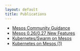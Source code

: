 ```yaml
---
layout: default
title: Publications
---
```


* [Mesos Community Guidance](http://pan.baidu.com/s/1pKp2QCF)
* [Mesos 0.26/0.27 New Features](http://pan.baidu.com/s/1gezlett)
* [Kubernetes/Swarm on Mesos](http://pan.baidu.com/s/1pKuILKJ)
* [Kubernetes on Mesos (1)](http://geek.csdn.net/news/detail/60224)
